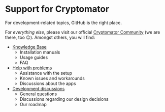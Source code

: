 # Support for Cryptomator

For development-related topics, GitHub is the right place.

For _everything else_, please visit our official [Cryptomator Community](https://community.cryptomator.org) (we are there, too :wink:). Amongst others, you will find:

- [Knowledge Base](https://community.cryptomator.org/c/kb)
  - Installation manuals
  - Usage guides
  - FAQ
- [Help with problems](https://community.cryptomator.org/c/help)
  - Assistance with the setup
  - Known issues and workarounds
  - Discussions about the apps
- [Development discussions](https://community.cryptomator.org/c/development)
  - General questions
  - Discussions regarding our design decisions
  - Our roadmap
